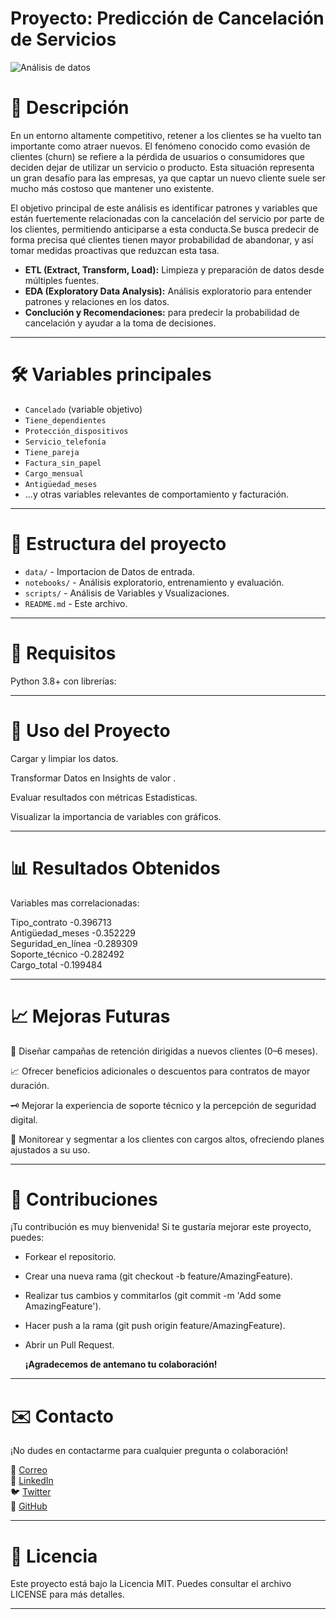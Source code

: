  #                                                    Proyecto: Predicción de Cancelación de Servicios

![Análisis de datos](https://image.lexica.art/full_webp/7b3d9d65-32a9-4468-bded-d1c2926f77da)

# 🧠 Descripción

En un entorno altamente competitivo, retener a los clientes se ha vuelto tan importante como atraer nuevos. El fenómeno conocido como evasión de clientes (churn) se refiere a la pérdida de usuarios o consumidores que deciden dejar de utilizar un servicio o producto. Esta situación representa un gran desafío para las empresas, ya que captar un nuevo cliente suele ser mucho más costoso que mantener uno existente.

El objetivo principal de este análisis es identificar patrones y variables que están fuertemente relacionadas con la cancelación del servicio por parte de los clientes, permitiendo anticiparse a esta conducta.Se busca predecir de forma precisa qué clientes tienen mayor probabilidad de abandonar, y así tomar medidas proactivas que reduzcan esta tasa.

- **ETL (Extract, Transform, Load):** Limpieza y preparación de datos desde múltiples fuentes.
- **EDA (Exploratory Data Analysis):** Análisis exploratorio para entender patrones y relaciones en los datos.
- **Conclución y Recomendaciones:** para predecir la probabilidad de cancelación y ayudar a la toma de decisiones.

---

# 🛠️ Variables principales

- `Cancelado` (variable objetivo)
- `Tiene_dependientes`
- `Protección_dispositivos`
- `Servicio_telefonía`
- `Tiene_pareja`
- `Factura_sin_papel`
- `Cargo_mensual`
- `Antigüedad_meses`
- ...y otras variables relevantes de comportamiento y facturación.

---

# 📂 Estructura del proyecto

- `data/` - Importacion de Datos de entrada.
- `notebooks/` - Análisis exploratorio, entrenamiento y evaluación.
- `scripts/` - Análisis de Variables y Vsualizaciones.
- `README.md` - Este archivo.
---

# 🔑 Requisitos

Python 3.8+ con librerías:

---

# 🚀 Uso del Proyecto
Cargar y limpiar los datos.

Transformar Datos en Insights de valor .

Evaluar resultados con métricas Estadisticas.

Visualizar la importancia de variables con gráficos.

---
# 📊 Resultados Obtenidos

 Variables mas correlacionadas: 

  Tipo_contrato        -0.396713  
  Antigüedad_meses     -0.352229  
  Seguridad_en_línea   -0.289309   
  Soporte_técnico      -0.282492  
  Cargo_total          -0.199484  
  
---
# 📈 Mejoras Futuras

 🚀 Diseñar campañas de retención dirigidas a nuevos clientes (0–6 meses).
 
 📈 Ofrecer beneficios adicionales o descuentos para contratos de mayor duración.
 
 🗝️ Mejorar la experiencia de soporte técnico y la percepción de seguridad digital.
 
 🎯 Monitorear y segmentar a los clientes con cargos altos, ofreciendo planes ajustados a su uso.

---

# 🤝 Contribuciones
¡Tu contribución es muy bienvenida! Si te gustaría mejorar este proyecto, puedes:

- Forkear el repositorio.
- Crear una nueva rama (git checkout -b feature/AmazingFeature).
- Realizar tus cambios y commitarlos (git commit -m 'Add some AmazingFeature').

- Hacer push a la rama (git push origin feature/AmazingFeature).
- Abrir un Pull Request.

  **¡Agradecemos de antemano tu colaboración!**
  
---

# ✉️ Contacto
¡No dudes en contactarme para cualquier pregunta o colaboración!

📧 [Correo](mailto:angeltroncoso2019@outlook.es)  
🔗 [LinkedIn](https://www.linkedin.com/in/angeltroncoso)  
🐦 [Twitter](https://twitter.com/angeltronc26452)  
💼 [GitHub](https://github.com/angeltroncoso)  

---
# 📄 Licencia  

  Este proyecto está bajo la Licencia MIT. Puedes consultar el archivo LICENSE para más detalles.

---
